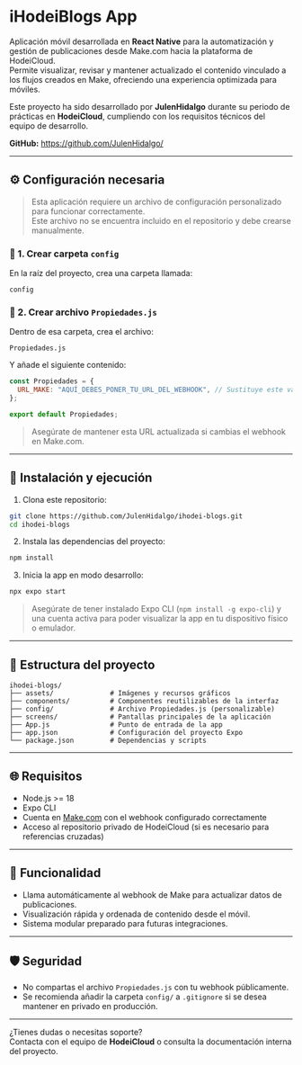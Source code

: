 # iHodeiBlogs App

Aplicación móvil desarrollada en **React Native** para la automatización y gestión de publicaciones desde Make.com hacia la plataforma de HodeiCloud.  
Permite visualizar, revisar y mantener actualizado el contenido vinculado a los flujos creados en Make, ofreciendo una experiencia optimizada para móviles.

Este proyecto ha sido desarrollado por **JulenHidalgo** durante su periodo de prácticas en **HodeiCloud**, cumpliendo con los requisitos técnicos del equipo de desarrollo.

**GitHub:** https://github.com/JulenHidalgo/

---

## ⚙️ Configuración necesaria

> Esta aplicación requiere un archivo de configuración personalizado para funcionar correctamente.  
> Este archivo no se encuentra incluido en el repositorio y debe crearse manualmente.

### 📁 1. Crear carpeta `config`

En la raíz del proyecto, crea una carpeta llamada:

```
config
```

### 📄 2. Crear archivo `Propiedades.js`

Dentro de esa carpeta, crea el archivo:

```
Propiedades.js
```

Y añade el siguiente contenido:

```javascript
const Propiedades = {
  URL_MAKE: "AQUÍ_DEBES_PONER_TU_URL_DEL_WEBHOOK", // Sustituye este valor por tu URL real
};

export default Propiedades;
```

> Asegúrate de mantener esta URL actualizada si cambias el webhook en Make.com.

---

## 🚀 Instalación y ejecución

1. Clona este repositorio:

```bash
git clone https://github.com/JulenHidalgo/ihodei-blogs.git
cd ihodei-blogs
```

2. Instala las dependencias del proyecto:

```bash
npm install
```

3. Inicia la app en modo desarrollo:

```bash
npx expo start
```

> Asegúrate de tener instalado Expo CLI (`npm install -g expo-cli`) y una cuenta activa para poder visualizar la app en tu dispositivo físico o emulador.

---

## 📂 Estructura del proyecto

```
ihodei-blogs/
├── assets/              # Imágenes y recursos gráficos
├── components/          # Componentes reutilizables de la interfaz
├── config/              # Archivo Propiedades.js (personalizable)
├── screens/             # Pantallas principales de la aplicación
├── App.js               # Punto de entrada de la app
├── app.json             # Configuración del proyecto Expo
└── package.json         # Dependencias y scripts
```

---

## 🌐 Requisitos

- Node.js >= 18
- Expo CLI
- Cuenta en [Make.com](https://make.com) con el webhook configurado correctamente
- Acceso al repositorio privado de HodeiCloud (si es necesario para referencias cruzadas)

---

## 📡 Funcionalidad

- Llama automáticamente al webhook de Make para actualizar datos de publicaciones.
- Visualización rápida y ordenada de contenido desde el móvil.
- Sistema modular preparado para futuras integraciones.

---

## 🛡️ Seguridad

- No compartas el archivo `Propiedades.js` con tu webhook públicamente.
- Se recomienda añadir la carpeta `config/` a `.gitignore` si se desea mantener en privado en producción.

---

¿Tienes dudas o necesitas soporte?  
Contacta con el equipo de **HodeiCloud** o consulta la documentación interna del proyecto.

